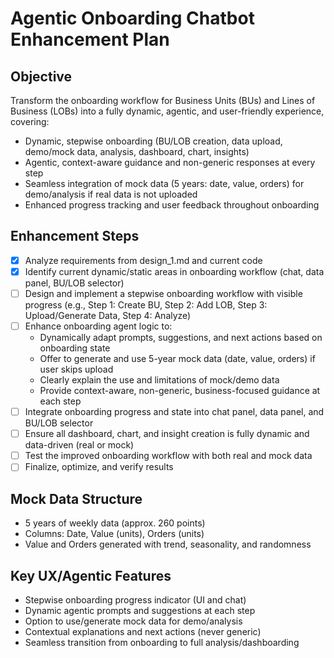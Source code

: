 # Agentic Onboarding Chatbot Enhancement Plan

## Objective
Transform the onboarding workflow for Business Units (BUs) and Lines of Business (LOBs) into a fully dynamic, agentic, and user-friendly experience, covering:
- Dynamic, stepwise onboarding (BU/LOB creation, data upload, demo/mock data, analysis, dashboard, chart, insights)
- Agentic, context-aware guidance and non-generic responses at every step
- Seamless integration of mock data (5 years: date, value, orders) for demo/analysis if real data is not uploaded
- Enhanced progress tracking and user feedback throughout onboarding

## Enhancement Steps

- [x] Analyze requirements from design_1.md and current code
- [x] Identify current dynamic/static areas in onboarding workflow (chat, data panel, BU/LOB selector)
- [ ] Design and implement a stepwise onboarding workflow with visible progress (e.g., Step 1: Create BU, Step 2: Add LOB, Step 3: Upload/Generate Data, Step 4: Analyze)
- [ ] Enhance onboarding agent logic to:
  - Dynamically adapt prompts, suggestions, and next actions based on onboarding state
  - Offer to generate and use 5-year mock data (date, value, orders) if user skips upload
  - Clearly explain the use and limitations of mock/demo data
  - Provide context-aware, non-generic, business-focused guidance at each step
- [ ] Integrate onboarding progress and state into chat panel, data panel, and BU/LOB selector
- [ ] Ensure all dashboard, chart, and insight creation is fully dynamic and data-driven (real or mock)
- [ ] Test the improved onboarding workflow with both real and mock data
- [ ] Finalize, optimize, and verify results

## Mock Data Structure

- 5 years of weekly data (approx. 260 points)
- Columns: Date, Value (units), Orders (units)
- Value and Orders generated with trend, seasonality, and randomness

## Key UX/Agentic Features

- Stepwise onboarding progress indicator (UI and chat)
- Dynamic agentic prompts and suggestions at each step
- Option to use/generate mock data for demo/analysis
- Contextual explanations and next actions (never generic)
- Seamless transition from onboarding to full analysis/dashboarding
